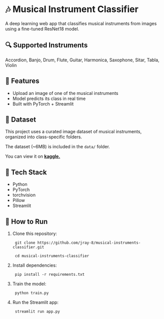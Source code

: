# 🎶 Musical Instrument Classifier

A deep learning web app that classifies musical instruments from images using a fine-tuned ResNet18 model.

## 🔍 Supported Instruments
Accordion, Banjo, Drum, Flute, Guitar, Harmonica, Saxophone, Sitar, Tabla, Violin

## 🚀 Features
- Upload an image of one of the musical instruments
- Model predicts its class in real time
- Built with PyTorch + Streamlit

## 📁 Dataset

This project uses a curated image dataset of musical instruments, organized into class-specific folders.

The dataset (~6MB) is included in the `data/` folder.

You can view it on __[kaggle.](https://www.kaggle.com/datasets/nikolasgegenava/music-instruments)__  

## 🧠 Tech Stack
- Python
- PyTorch
- torchvision
- Pillow
- Streamlit

## 🔧 How to Run

1. Clone this repository:

		git clone https://github.com/jray-8/musical-instruments-classifier.git

		cd musical-instruments-classifier

2. Install dependencies:

		pip install -r requirements.txt

3. Train the model:

		python train.py

4. Run the Streamlit app:

		streamlit run app.py
